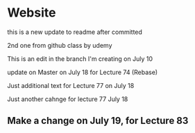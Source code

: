 # Website
this is a new update to readme after committed

2nd one from github class by udemy

This is an edit in the branch I'm creating on July 10

update on Master on July 18 for Lecture 74 (Rebase)

Just additional text for Lecture 77 on July 18

Just another cahnge for lecture 77 July 18

## Make a change on July 19, for Lecture 83

